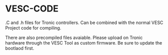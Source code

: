 # VESC-CODE

.C and .h files for Tronic controllers. Can be combined with the normal VESC Project code for compiling. 

There are also precompiled files avaiable. Please upload on Tronic hardware through the VESC Tool as custom firmware. Be sure to update the bootlaod first. 

